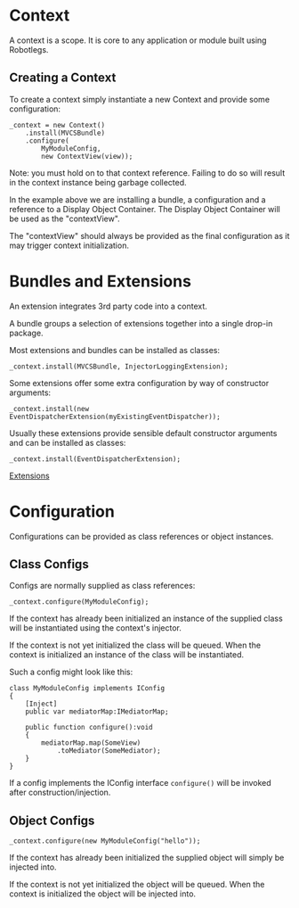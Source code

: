 # Context

A context is a scope. It is core to any application or module built using Robotlegs.

## Creating a Context

To create a context simply instantiate a new Context and provide some configuration:

```as3
_context = new Context()
    .install(MVCSBundle)
    .configure(
        MyModuleConfig,
        new ContextView(view));
```

Note: you must hold on to that context reference. Failing to do so will result in the context instance being garbage collected.

In the example above we are installing a bundle, a configuration and a reference to a Display Object Container. The Display Object Container will be used as the "contextView".

The "contextView" should always be provided as the final configuration as it may trigger context initialization.

# Bundles and Extensions

An extension integrates 3rd party code into a context.

A bundle groups a selection of extensions together into a single drop-in package.

Most extensions and bundles can be installed as classes:

    _context.install(MVCSBundle, InjectorLoggingExtension);

Some extensions offer some extra configuration by way of constructor arguments:

    _context.install(new EventDispatcherExtension(myExistingEventDispatcher));

Usually these extensions provide sensible default constructor arguments and can be installed as classes:

    _context.install(EventDispatcherExtension);

[Extensions](https://github.com/robotlegs/robotlegs-framework/tree/master/src/robotlegs/bender/extensions)

# Configuration

Configurations can be provided as class references or object instances.

## Class Configs

Configs are normally supplied as class references:

    _context.configure(MyModuleConfig);

If the context has already been initialized an instance of the supplied class will be instantiated using the context's injector.

If the context is not yet initialized the class will be queued. When the context is initialized an instance of the class will be instantiated.

Such a config might look like this:

```as3
class MyModuleConfig implements IConfig
{
    [Inject]
    public var mediatorMap:IMediatorMap;

    public function configure():void
    {
        mediatorMap.map(SomeView)
            .toMediator(SomeMediator);
    }
}
```

If a config implements the IConfig interface `configure()` will be invoked after construction/injection.

## Object Configs

    _context.configure(new MyModuleConfig("hello"));

If the context has already been initialized the supplied object will simply be injected into.

If the context is not yet initialized the object will be queued. When the context is initialized the object will be injected into.

